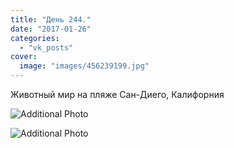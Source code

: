```yaml
---
title: "День 244."
date: "2017-01-26"
categories: 
  - "vk_posts"
cover:
  image: "images/456239199.jpg"
---
```


Животный мир на пляже Сан-Диего, Калифорния

![Additional Photo](https://vodpop.ru/wp-content/uploads/2023/07/456239200.jpg)

![Additional Photo](https://vodpop.ru/wp-content/uploads/2023/07/456239201.jpg)
